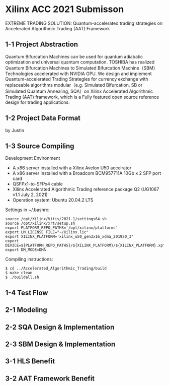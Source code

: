 # Xilinx ACC 2021 Submisson
EXTREME TRADING SOLUTION: Quantum-accelerated trading strategies on Accelerated Algorithmic Trading (AAT) Framework

## 1-1 Project Abstraction
Quantum Bifurcation Machines can be used for quantum adiabatic optimization and universal quantum computation. TOSHIBA has realized Quantum Bifurcation Machines to Simulated Bifurcation Machine（SBM）Technologies accelerated with NVIDIA GPU.
We design and implement Quantum-accelerated Trading Strategies for currency exchange with replaceable algorithms modular（e.g. Simulated Bifurcation, SB or Simulated Quantum Annealing, SQA）on Xilinx Accelerated Algorithmic Trading (AAT) framework, which is a Fully featured open source reference design for trading applications.

## 1-2 Project Data Format
by Justin

## 1-3 Source Compiling
Development Environment
* A x86 server installed with a Xilinx Avelon U50 accelrator
* A x86 server installed with a Broadcom BCM957711A 10Gb x 2 SFP port card
* QSFPx1-to-SFPx4 cable
* Xilinx Accelerated Algorithmic Trading reference package Q2 (UG1067 v1.1 July 2, 2021)
* Operation system: Ubuntu 20.04.2 LTS

Settings in ~/.bashrc:

    source /opt/Xilinx/Vitis/2021.1/settings64.sh
    source /opt/xilinx/xrt/setup.sh
    export PLATFORM_REPO_PATHS='/opt/xilinx/platforms'
    export LM_LICENSE_FILE="~/Xilinx.lic"
    export XILINX_PLATFORM='xilinx_u50_gen3x16_xdma_201920_3'
    export DEVICE=${PLATFORM_REPO_PATHS}/${XILINX_PLATFORM}/${XILINX_PLATFORM}.xpfm
    export DM_MODE=DMA
    
 Compiling instructions:

    $ cd ../Accelerated_Algorithmic_Trading/build
    $ make clean
    $ ./buildall.sh
    
## 1-4 Test Flow

## 2-1 Modeling

## 2-2 SQA Design & Implementation

## 2-3 SBM Design & Implementation

## 3-1 HLS Benefit

## 3-2 AAT Framework Benefit

